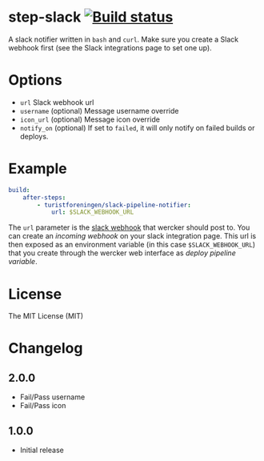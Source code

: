 # step-slack [![Build status](https://img.shields.io/wercker/ci/5541cd77771355eb4000583f.svg "Build status")](https://app.wercker.com/project/bykey/be0b458e85f974c293cf97dea2354a7c)

A slack notifier written in `bash` and `curl`. Make sure you create a Slack
webhook first (see the Slack integrations page to set one up).

# Options

- `url` Slack webhook url
- `username` (optional) Message username override
- `icon_url` (optional) Message icon override
- `notify_on` (optional) If set to `failed`, it will only notify on failed builds or deploys.

# Example

```yaml
build:
    after-steps:
        - turistforeningen/slack-pipeline-notifier:
            url: $SLACK_WEBHOOK_URL
```

The `url` parameter is the [slack
webhook](https://api.slack.com/incoming-webhooks) that wercker should post to.
You can create an *incoming webhook* on your slack integration page.  This url
is then exposed as an environment variable (in this case `$SLACK_WEBHOOK_URL`)
that you create through the wercker web interface as *deploy pipeline variable*.

# License

The MIT License (MIT)

# Changelog

## 2.0.0

- Fail/Pass username
- Fail/Pass icon

## 1.0.0

- Initial release
